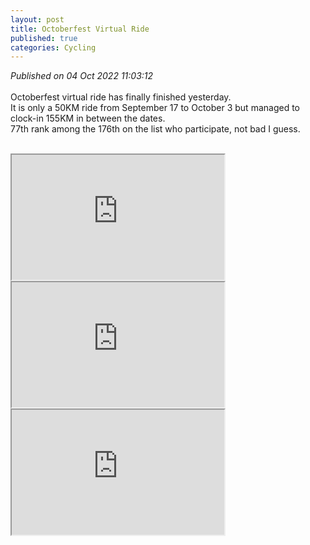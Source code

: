 ```yaml
---
layout: post
title: Octoberfest Virtual Ride
published: true
categories: Cycling
---
```

_Published on 04 Oct 2022 11:03:12_
<br>
<br>
Octoberfest virtual ride has finally finished yesterday.
<br>
It is only a 50KM ride from September 17 to October 3 but managed to clock-in 155KM in between the dates.
<br>
77th rank among the 176th on the list who participate, not bad I guess.
<br> 
<br>
<iframe src="https://drive.google.com/file/d/1n1d5MQDs9jDL-i-KnFSdqcOH_Rc6uece/preview" width="340" height="200" allow="autoplay"></iframe>
<iframe src="https://drive.google.com/file/d/1Fx302B5bzGH05mHS-wV0PXsHOVpY-LgP/preview" width="340" height="200" allow="autoplay"></iframe>
<iframe src="https://drive.google.com/file/d/1JIM-bsyEo_iO9bLIXkr58m7FlJgkZ9tY/preview" width="340" height="200" allow="autoplay"></iframe>
